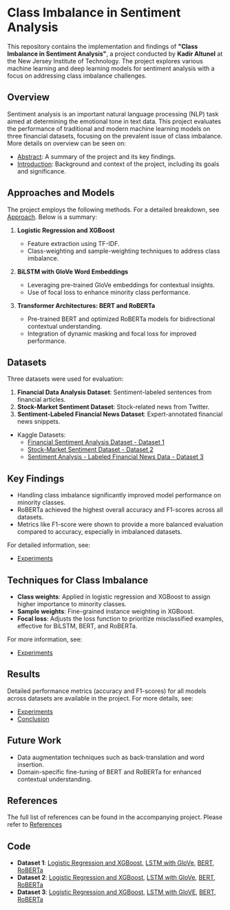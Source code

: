 # Class Imbalance in Sentiment Analysis

This repository contains the implementation and findings of **"Class Imbalance in Sentiment Analysis"**, a project conducted by **Kadir Altunel** at the New Jersey Institute of Technology. The project explores various machine learning and deep learning models for sentiment analysis with a focus on addressing class imbalance challenges.

## Overview

Sentiment analysis is an important natural language processing (NLP) task aimed at determining the emotional tone in text data. This project evaluates the performance of traditional and modern machine learning models on three financial datasets, focusing on the prevalent issue of class imbalance. More details on overview can be seen on:

- [Abstract](Abstract.md): A summary of the project and its key findings.
- [Introduction](Introduction.md): Background and context of the project, including its goals and significance.



## Approaches and Models

The project employs the following methods. For a detailed breakdown, see [Approach](Approach.md). Below is a summary:


1. **Logistic Regression and XGBoost**  
   - Feature extraction using TF-IDF.
   - Class-weighting and sample-weighting techniques to address class imbalance.

2. **BiLSTM with GloVe Word Embeddings**  
   - Leveraging pre-trained GloVe embeddings for contextual insights.
   - Use of focal loss to enhance minority class performance.

3. **Transformer Architectures: BERT and RoBERTa**  
   - Pre-trained BERT and optimized RoBERTa models for bidirectional contextual understanding.
   - Integration of dynamic masking and focal loss for improved performance.

## Datasets

Three datasets were used for evaluation:
1. **Financial Data Analysis Dataset**: Sentiment-labeled sentences from financial articles.
2. **Stock-Market Sentiment Dataset**: Stock-related news from Twitter.
3. **Sentiment-Labeled Financial News Dataset**: Expert-annotated financial news snippets.

-  Kaggle Datasets:  
   - [Financial Sentiment Analysis Dataset - Dataset 1](https://www.kaggle.com/datasets/sbhatti/financial-sentiment-analysis)  
   - [Stock-Market Sentiment Dataset - Dataset 2](https://www.kaggle.com/datasets/yash612/stockmarket-sentiment-dataset)  
   - [Sentiment Analysis - Labeled Financial News Data - Dataset 3](https://www.kaggle.com/datasets/aravsood7/sentiment-analysis-labelled-financial-news-data)

## Key Findings

- Handling class imbalance significantly improved model performance on minority classes.
- RoBERTa achieved the highest overall accuracy and F1-scores across all datasets.
- Metrics like F1-score were shown to provide a more balanced evaluation compared to accuracy, especially in imbalanced datasets.

For detailed information, see:
- [Experiments](Experiments.md)

## Techniques for Class Imbalance

- **Class weights**: Applied in logistic regression and XGBoost to assign higher importance to minority classes.
- **Sample weights**: Fine-grained instance weighting in XGBoost.
- **Focal loss**: Adjusts the loss function to prioritize misclassified examples, effective for BiLSTM, BERT, and RoBERTa.

For more information, see:
- [Experiments](Experiments.md)

## Results

Detailed performance metrics (accuracy and F1-scores) for all models across datasets are available in the project.
For more details, see:
- [Experiments](Experiments.md)
- [Conclusion](Conclusion.md)

## Future Work

- Data augmentation techniques such as back-translation and word insertion.
- Domain-specific fine-tuning of BERT and RoBERTa for enhanced contextual understanding.

## References

The full list of references can be found in the accompanying project. Please refer to [References](References.md)

## Code

- **Dataset 1**: [Logistic Regression and XGBoost](https://github.com/KadirOrcunAltunel/SentimentAnalysis/blob/main/code/Sentiment%20Analysis%20-%20Logistic%20Regression%20and%20XGB%20with%20TFIDF%20-%20Dataset-1.ipynb), [LSTM with GloVe](https://github.com/KadirOrcunAltunel/SentimentAnalysis/blob/main/code/Sentiment%20Analysis%20-%20LSTM%20with%20GloVe%20-%20Dataset-1.ipynb), [BERT](https://github.com/KadirOrcunAltunel/SentimentAnalysis/blob/main/code/Sentiment%20Analysis%20BERT%20-%20Dataset-1.ipynb), [RoBERTa](https://github.com/KadirOrcunAltunel/SentimentAnalysis/blob/main/code/Sentiment%20Analysis%20-%20Roberta%20-%20Dataset-1.ipynb)
- **Dataset 2**: [Logistic Regression and XGBoost](https://github.com/KadirOrcunAltunel/SentimentAnalysis/blob/main/code/%20Sentiment%20Analysis%20-%20Logistic%20Regression%20and%20XGB%20with%20TFIDF%20-%20Dataset-2.ipynb), [LSTM with GloVe](https://github.com/KadirOrcunAltunel/SentimentAnalysis/blob/main/code/Sentiment%20Analysis%20-%20LSTM%20with%20GloVe%20-%20Dataset-2.ipynb), [BERT](https://github.com/KadirOrcunAltunel/SentimentAnalysis/blob/main/code/Sentiment%20Analysis%20BERT%20-%20Dataset-2.ipynb), [RoBERTa](https://github.com/KadirOrcunAltunel/SentimentAnalysis/blob/main/code/Sentiment%20Analysis%20-%20Roberta%20-%20Dataset-2.ipynb)
- **Dataset 3**: [Logistic Regression and XGBoost](https://github.com/KadirOrcunAltunel/SentimentAnalysis/blob/main/code/Sentiment%20Analysis%20-%20Logistic%20Regression%20and%20XGB%20with%20TFIDF%20-%20Dataset-3.ipynb), [LSTM with GloVE](https://github.com/KadirOrcunAltunel/SentimentAnalysis/blob/main/code/Sentiment%20Analysis%20-%20LSTM%20with%20GloVe%20-%20Dataset-3.ipynb), [BERT](https://github.com/KadirOrcunAltunel/SentimentAnalysis/blob/main/code/Sentiment%20Analysis%20BERT%20-%20Dataset-3.ipynb), [RoBERTa](https://github.com/KadirOrcunAltunel/SentimentAnalysis/blob/main/code/Sentiment%20Analysis%20-%20Roberta%20-%20Dataset-3.ipynb)



